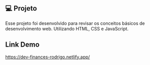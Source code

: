 ## 💻 Projeto

Esse projeto foi desenvolvido para revisar os conceitos básicos de desenvolvimento web.
Utilizando HTML, CSS e JavaScript.

## Link Demo

https://dev-finances-rodrigo.netlify.app/
